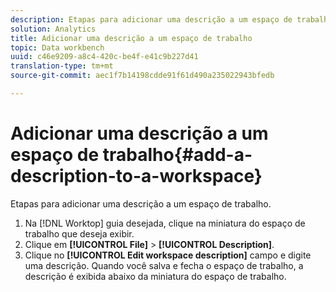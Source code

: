 ```yaml
---
description: Etapas para adicionar uma descrição a um espaço de trabalho.
solution: Analytics
title: Adicionar uma descrição a um espaço de trabalho
topic: Data workbench
uuid: c46e9209-a8c4-420c-be4f-e41c9b227d41
translation-type: tm+mt
source-git-commit: aec1f7b14198cdde91f61d490a235022943bfedb

---
```



# Adicionar uma descrição a um espaço de trabalho{#add-a-description-to-a-workspace}

Etapas para adicionar uma descrição a um espaço de trabalho.

1. Na [!DNL Worktop] guia desejada, clique na miniatura do espaço de trabalho que deseja exibir.
1. Clique em **[!UICONTROL File]** > **[!UICONTROL Description]**.
1. Clique no **[!UICONTROL Edit workspace description]** campo e digite uma descrição.
Quando você salva e fecha o espaço de trabalho, a descrição é exibida abaixo da miniatura do espaço de trabalho.